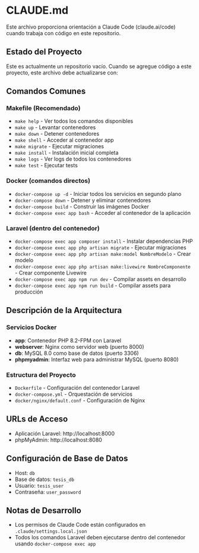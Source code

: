 # CLAUDE.md

Este archivo proporciona orientación a Claude Code (claude.ai/code) cuando trabaja con código en este repositorio.

## Estado del Proyecto

Este es actualmente un repositorio vacío. Cuando se agregue código a este proyecto, este archivo debe actualizarse con:

## Comandos Comunes

### Makefile (Recomendado)
- `make help` - Ver todos los comandos disponibles
- `make up` - Levantar contenedores
- `make down` - Detener contenedores
- `make shell` - Acceder al contenedor app
- `make migrate` - Ejecutar migraciones
- `make install` - Instalación inicial completa
- `make logs` - Ver logs de todos los contenedores
- `make test` - Ejecutar tests

### Docker (comandos directos)
- `docker-compose up -d` - Iniciar todos los servicios en segundo plano
- `docker-compose down` - Detener y eliminar contenedores
- `docker-compose build` - Construir las imágenes Docker
- `docker-compose exec app bash` - Acceder al contenedor de la aplicación

### Laravel (dentro del contenedor)
- `docker-compose exec app composer install` - Instalar dependencias PHP
- `docker-compose exec app php artisan migrate` - Ejecutar migraciones
- `docker-compose exec app php artisan make:model NombreModelo` - Crear modelo
- `docker-compose exec app php artisan make:livewire NombreComponente` - Crear componente Livewire
- `docker-compose exec app npm run dev` - Compilar assets en desarrollo
- `docker-compose exec app npm run build` - Compilar assets para producción

## Descripción de la Arquitectura

### Servicios Docker
- **app**: Contenedor PHP 8.2-FPM con Laravel
- **webserver**: Nginx como servidor web (puerto 8000)
- **db**: MySQL 8.0 como base de datos (puerto 3306)
- **phpmyadmin**: Interfaz web para administrar MySQL (puerto 8080)

### Estructura del Proyecto
- `Dockerfile` - Configuración del contenedor Laravel
- `docker-compose.yml` - Orquestación de servicios
- `docker/nginx/default.conf` - Configuración de Nginx

## URLs de Acceso
- Aplicación Laravel: http://localhost:8000
- phpMyAdmin: http://localhost:8080

## Configuración de Base de Datos
- Host: `db`
- Base de datos: `tesis_db`
- Usuario: `tesis_user`
- Contraseña: `user_password`

## Notas de Desarrollo

- Los permisos de Claude Code están configurados en `.claude/settings.local.json`
- Todos los comandos Laravel deben ejecutarse dentro del contenedor usando `docker-compose exec app`